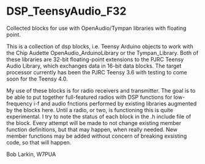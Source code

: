 # DSP_TeensyAudio_F32
Collected blocks for use with OpenAudio/Tympan libraries with floating point.

This is a collection of dsp blocks, i.e. Teensy Arduino objects to work with the Chip Audette OpenAudio_ArduinoLibrary or the Tympan_Library.  Both of these libraries are 32-bit floating-point extensions to the PJRC Teensy Audio Library, which exchanges data in 16-bit data blocks.  The target processor currently has been the PJRC Teensy 3.6 with testing to come soon for the Teensy 4.0.

My use of these blocks is for radio receivers and transmitter.  The goal is to be able to put together full-featured radios with DSP functions for low-frequency i-f and audio fnctions performed by existing libraries augmented by the blocks here.  Until a radio, or two, is functioning this is quite experimental.  I try to note the status of each block in the .h include file of the block. Every attempt will be made to not change existing member function definitions, but that may happen, when really needed.  New member functions may be added without concern of breaking exsisting code, so that will happen.

Bob Larkin,  W7PUA
